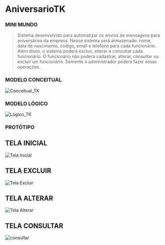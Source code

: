 # AniversarioTK

### MINI MUNDO
> Sistema desenvolvido para automatizar os envios de mensagens para aniversários da empresa. Nesse sistema será armazenado: nome, data de nascimento,
codigo, email e telefone para cada funcionário. Além disso, o sistema poderá excluir, alterar e consultar cada funcionário. O funcionário não poderá cadastrar, alterar, consultar ou excluir um funcionário. 
Somente o administrador poderá fazer essas operações.

### MODELO CONCEITUAL
![Conceitual_TK](https://github.com/user-attachments/assets/45355240-458d-4094-a37f-0a779e96b516)


### MODELO LÓGICO
![Lógico_TK](https://github.com/user-attachments/assets/4e826ccc-1fb1-4abf-ab99-a314671c0840)

### PROTÓTIPO

## TELA INICIAL
![Tela Inicial](https://github.com/user-attachments/assets/4aebb65f-db39-4eb3-a465-37f8bafc3ec3)

## TELA EXCLUIR 
![Tela Excluir](https://github.com/user-attachments/assets/47c2edc6-e5bd-4e1e-9da2-5470c56ca0a7)

## TELA ALTERAR
![Tela Alterar](https://github.com/user-attachments/assets/a2459504-bc97-45c2-9790-eb02a8fd8114)

## TELA CONSULTAR
![consultar](https://github.com/user-attachments/assets/5331bbb9-618a-466b-b075-9c7f8ff83a32)
